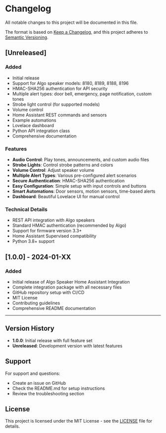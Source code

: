 # Changelog

All notable changes to this project will be documented in this file.

The format is based on [Keep a Changelog](https://keepachangelog.com/en/1.0.0/),
and this project adheres to [Semantic Versioning](https://semver.org/spec/v2.0.0.html).

## [Unreleased]

### Added
- Initial release
- Support for Algo speaker models: 8180, 8189, 8188, 8196
- HMAC-SHA256 authentication for API security
- Multiple alert types: door bell, emergency, page notification, custom tones
- Strobe light control (for supported models)
- Volume control
- Home Assistant REST commands and sensors
- Example automations
- Lovelace dashboard
- Python API integration class
- Comprehensive documentation

### Features
- **Audio Control**: Play tones, announcements, and custom audio files
- **Strobe Lights**: Control strobe patterns and colors
- **Volume Control**: Adjust speaker volume
- **Multiple Alert Types**: Various pre-configured alert scenarios
- **Secure Authentication**: HMAC-SHA256 authentication
- **Easy Configuration**: Simple setup with input controls and buttons
- **Smart Automations**: Door sensors, motion sensors, time-based alerts
- **Dashboard**: Beautiful Lovelace UI for manual control

### Technical Details
- REST API integration with Algo speakers
- Standard HMAC authentication (recommended by Algo)
- Support for firmware version 3.3+
- Home Assistant Supervised compatibility
- Python 3.8+ support

## [1.0.0] - 2024-01-XX

### Added
- Initial release of Algo Speaker Home Assistant Integration
- Complete integration package with all necessary files
- GitHub repository setup with CI/CD
- MIT License
- Contributing guidelines
- Comprehensive README documentation

---

## Version History

- **1.0.0**: Initial release with full feature set
- **Unreleased**: Development version with latest features

## Support

For support and questions:
- Create an issue on GitHub
- Check the README.md for setup instructions
- Review the troubleshooting section

## License

This project is licensed under the MIT License - see the [LICENSE](LICENSE) file for details.
